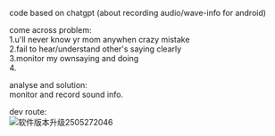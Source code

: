 code based on chatgpt (about recording  audio/wave-info for android) <br>

come across problem:<br>
		1.u'll never know yr mom anywhen crazy mistake<br>
   		2.fail to hear/understand other's saying clearly<br>
		3.monitor my ownsaying and doing<br>
		4.  

analyse and solution:  
        monitor and record sound info.  

dev route:  
![软件版本升级2505272046](https://github.com/user-attachments/assets/45338bbf-0100-4fe1-9392-5cf482263077)
